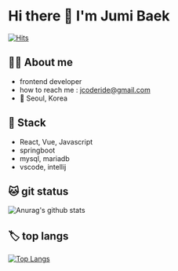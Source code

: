 # Hi there 👋 I'm Jumi Baek
[![Hits](https://hits.seeyoufarm.com/api/count/incr/badge.svg?url=https%3A%2F%2Fgithub.com%2Fjumib%2Fhit-counter&count_bg=%23043B7A&title_bg=%234D7DDF&icon=github.svg&icon_color=%23E7E7E7&title=hits&edge_flat=false)](https://hits.seeyoufarm.com)




## 👩‍💻 About me

  -  frontend developer
  - how to reach me : jcoderide@gmail.com
  - 📍 Seoul, Korea



 
## 💫 Stack

  -  React, Vue, Javascript
  - springboot
  - mysql, mariadb
  - vscode, intellij
  
  
  
## 🐱 git status

![Anurag's github stats](https://github-readme-stats.vercel.app/api?username=jumib&show_icons=true&theme=tokyonight)  

## 🏷 top langs
[![Top Langs](https://github-readme-stats.vercel.app/api/top-langs/?username=jumib&layout=compact)](https://github.com/anuraghazra/github-readme-stats)


<!--
**jumib/jumib** is a ✨ _special_ ✨ repository because its `README.md` (this file) appears on your GitHub profile.

Here are some ideas to get you started:

- 🔭 I’m currently working on ...
- 🌱 I’m currently learning ...
- 👯 I’m looking to collaborate on ...
- 🤔 I’m looking for help with ...
- 💬 Ask me about ...
- 📫 How to reach me: ...
- 😄 Pronouns: ...
- ⚡ Fun fact: ...
-->
